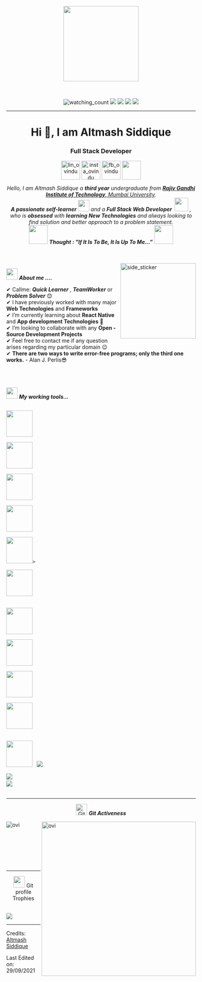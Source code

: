 <p align="center">
  <img src="https://st2.depositphotos.com/1001897/12250/v/950/depositphotos_122505558-stock-illustration-programmer-working-place-with-two.jpg" height="200"/>
</p>
<br>


 <p align="center">
 <img src="https://komarev.com/ghpvc/?username=altamash23820&color=blue" alt="watching_count" />
<img src="https://img.shields.io/badge/Age-21-blue" />
  <img src="https://img.shields.io/badge/Focus-Full%20Stack%20Developer-blue" />
  <img src="https://img.shields.io/badge/Lives-Mumbai%2cIndia-success" />
  <img src="https://img.shields.io/badge/Languages-English%20%26%20Hindi-brightgreen" />
</p>
<hr>
<h1 align="center">Hi 👋, I am Altmash Siddique </h1>
<h3 align="center">Full Stack Developer</h3>
<p align="center">
<a href="https://www.hackerrank.com/altamash23820" target="blank"></a>
<a href="https://www.linkedin.com/in/altamash-siddique-389971178/" target="blank"><img align="center" src="https://img.icons8.com/clouds/100/000000/linkedin.png" alt="lin_ovindu" height="50" width="50" /></a>  
<a href="https://www.kaggle.com/altamash23820" target="blank"></a>
<a href="https://www.instagram.com/altamash.khan__/" target="blank"><img align="center" src="https://img.icons8.com/clouds/100/000000/instagram-new--v2.png" alt="insta_ovindu" height="50" width="50" /></a>
<a href="https://github.com/altamash23820/altamash23820/" target="blank"><img align="center" src="https://img.icons8.com/clouds/100/000000/github.png" alt="fb_ovindu" height="50" width="50" /></a>
 <a href = "mailto: s.altamash.r@gmail.com"><img align="center" src="https://img.icons8.com/clouds/100/000000/gmail-new.png" height="50" width="50" /></a>
</p>
</p>



<p align="center">
  <em>
    Hello, I am Altmash Siddique a <b>third year</b> undergraduate from <a href="https://uom.lk/"> <b>Rajiv Gandhi Institute of Technology</b>, Mumbai University</a>. <br>
    <b>A passionate self-learner</b> <img src="https://github.com/TheDudeThatCode/TheDudeThatCode/blob/master/Assets/Developer.gif?raw=true" width="30px"> and a <b>Full Stack Web Developer </b>&nbsp;<img src="https://github.com/TheDudeThatCode/TheDudeThatCode/blob/master/Assets/Designer.gif?raw=true" width="36px">&nbsp,<br>who is <b>obsessed</b>
    with <b>learning New Technologies</b> and always looking to find solution and better approach to a problem statement. 
  </em> 
  <br>
  <img src="https://media.giphy.com/media/gH3LO09IOiZIqePwv9/giphy.gif" width="50" /> <b><i align="center">Thought : "If It Is To Be, It Is Up To Me...”</i></b> <img src="https://media.giphy.com/media/qjqUcgIyRjsl2/giphy.gif" width="50" />
</p>
<br><br>
<img align="right" width=200px height=200px alt="side_sticker" src="https://media.giphy.com/media/TEnXkcsHrP4YedChhA/giphy.gif" />

<img src="https://media.giphy.com/media/iY8CRBdQXODJSCERIr/giphy.gif" width="30px">&nbsp;***About me ....***

✔ Callme: ***Quick Learner*** , ***TeamWorker*** or ***Problem Solver*** 😊 <br>
✔ I have previously worked with many major **Web Technologies** and **Frameworks**<br>
✔ I’m currently learning about **React Native** and **App development Technologies** 🥰<br>
✔ I’m looking to collaborate with any **Open - Source Development Projects**<br>
✔ Feel free to contact me if any question arises regarding my particular domain 😉<br>
✔ **There are two ways to write error-free programs; only the third one works.** - Alan J. Perlis😎<br><br><br><br>
 

<img src="https://media.giphy.com/media/iY8CRBdQXODJSCERIr/giphy.gif" width="30px">&nbsp;***My working tools...***
<p align="left">
  
  
  <code> <img height="70" src="https://img.icons8.com/fluency/48/000000/python.png"/> </code>
  <code> <img height="70" src="https://img.icons8.com/color/48/000000/c-programming.png"/> </code>
  <code> <img height="70" src="https://img.icons8.com/color/48/000000/c-plus-plus-logo.png"/> </code>
  <code> <img height="70" src="https://img.icons8.com/color/48/000000/html.png"/> </code>
  <code> <img height="70" src="https://img.icons8.com/color/48/000000/css.png"/>> </code>
  <code> <img height="70" src="https://img.icons8.com/color/48/000000/javascript--v1.png"/> </code><br>
  <code> <img height="70" src="https://www.vectorlogo.zone/logos/djangoproject/djangoproject-ar21.svg"/> </code>
  <code> <img height="70" src="https://www.vectorlogo.zone/logos/reactjs/reactjs-ar21.svg"/> </code>
  <code> <img height="70" src="https://www.vectorlogo.zone/logos/mysql/mysql-ar21.svg"> </code>
  <code> <img height="70" src="https://www.vectorlogo.zone/logos/sqlite/sqlite-ar21.svg"> </code><br>
  <code> <img height="70" src="https://img.icons8.com/color/48/000000/git.png"/></code>
  <code> <img src="https://img.icons8.com/color/48/000000/mongodb.png"/> </code>
  <code> <img src="https://img.icons8.com/color/48/000000/nodejs.png"/> </code>
  <code> <img src="https://www.vectorlogo.zone/logos/postgresql/postgresql-horizontal.svg"/> </code><br>

  <hr>
  <p align="center">
 <img src="https://media.giphy.com/media/W5eoZHPpUx9sapR0eu/giphy.gif" width="30px" alt="Git"/>&nbsp;<i><b>Git Activeness</b></i></p>
 
<p><img align="left" src="https://github-readme-stats.vercel.app/api/top-langs?username=altamash23820&show_icons=true&locale=en&layout=compact&theme=chartreuse-dark" alt="ovi" /></p>
<p>&nbsp;<img align="right" src="https://github-readme-stats.vercel.app/api?username=altamash23820&show_icons=true&locale=en&theme=chartreuse-dark" alt="ovi" width="410" /></p>
<br><br><br><br><br>

<hr>


<p align="center"><img src="https://media.giphy.com/media/QaMcXSekUWx7aogAUr/giphy.gif" width="30" />&nbsp;Git profile Trophies</p><br>
<img src="https://github-profile-trophy.vercel.app/?username=altamash23820&theme=juicyfresh&no-bg=true" />


-----
Credits: [Altmash Siddique](https://github.com/altamash23820)

Last Edited on: 29/09/2021




